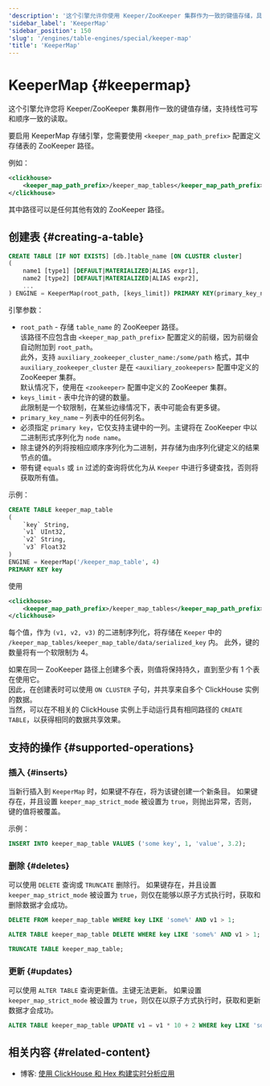```yaml
---
'description': '这个引擎允许你使用 Keeper/ZooKeeper 集群作为一致的键值存储，具有线性可写和顺序一致的读取。'
'sidebar_label': 'KeeperMap'
'sidebar_position': 150
'slug': '/engines/table-engines/special/keeper-map'
'title': 'KeeperMap'
---
```



# KeeperMap {#keepermap}

这个引擎允许您将 Keeper/ZooKeeper 集群用作一致的键值存储，支持线性可写和顺序一致的读取。

要启用 KeeperMap 存储引擎，您需要使用 `<keeper_map_path_prefix>` 配置定义存储表的 ZooKeeper 路径。

例如：

```xml
<clickhouse>
    <keeper_map_path_prefix>/keeper_map_tables</keeper_map_path_prefix>
</clickhouse>
```

其中路径可以是任何其他有效的 ZooKeeper 路径。

## 创建表 {#creating-a-table}

```sql
CREATE TABLE [IF NOT EXISTS] [db.]table_name [ON CLUSTER cluster]
(
    name1 [type1] [DEFAULT|MATERIALIZED|ALIAS expr1],
    name2 [type2] [DEFAULT|MATERIALIZED|ALIAS expr2],
    ...
) ENGINE = KeeperMap(root_path, [keys_limit]) PRIMARY KEY(primary_key_name)
```

引擎参数：

- `root_path` - 存储 `table_name` 的 ZooKeeper 路径。  
该路径不应包含由 `<keeper_map_path_prefix>` 配置定义的前缀，因为前缀会自动附加到 `root_path`。  
此外，支持 `auxiliary_zookeeper_cluster_name:/some/path` 格式，其中 `auxiliary_zookeeper_cluster` 是在 `<auxiliary_zookeepers>` 配置中定义的 ZooKeeper 集群。  
默认情况下，使用在 `<zookeeper>` 配置中定义的 ZooKeeper 集群。
- `keys_limit` - 表中允许的键的数量。  
此限制是一个软限制，在某些边缘情况下，表中可能会有更多键。
- `primary_key_name` – 列表中的任何列名。
- 必须指定 `primary key`，它仅支持主键中的一列。主键将在 ZooKeeper 中以二进制形式序列化为 `node name`。 
- 除主键外的列将按相应顺序序列化为二进制，并存储为由序列化键定义的结果节点的值。
- 带有键 `equals` 或 `in` 过滤的查询将优化为从 `Keeper` 中进行多键查找，否则将获取所有值。

示例：

```sql
CREATE TABLE keeper_map_table
(
    `key` String,
    `v1` UInt32,
    `v2` String,
    `v3` Float32
)
ENGINE = KeeperMap('/keeper_map_table', 4)
PRIMARY KEY key
```

使用

```xml
<clickhouse>
    <keeper_map_path_prefix>/keeper_map_tables</keeper_map_path_prefix>
</clickhouse>
```

每个值，作为 `(v1, v2, v3)` 的二进制序列化，将存储在 `Keeper` 中的 `/keeper_map_tables/keeper_map_table/data/serialized_key` 内。
此外，键的数量将有一个软限制为 4。

如果在同一 ZooKeeper 路径上创建多个表，则值将保持持久，直到至少有 1 个表在使用它。  
因此，在创建表时可以使用 `ON CLUSTER` 子句，并共享来自多个 ClickHouse 实例的数据。  
当然，可以在不相关的 ClickHouse 实例上手动运行具有相同路径的 `CREATE TABLE`，以获得相同的数据共享效果。

## 支持的操作 {#supported-operations}

### 插入 {#inserts}

当新行插入到 `KeeperMap` 时，如果键不存在，将为该键创建一个新条目。
如果键存在，并且设置 `keeper_map_strict_mode` 被设置为 `true`，则抛出异常，否则，键的值将被覆盖。

示例：

```sql
INSERT INTO keeper_map_table VALUES ('some key', 1, 'value', 3.2);
```

### 删除 {#deletes}

可以使用 `DELETE` 查询或 `TRUNCATE` 删除行。 
如果键存在，并且设置 `keeper_map_strict_mode` 被设置为 `true`，则仅在能够以原子方式执行时，获取和删除数据才会成功。

```sql
DELETE FROM keeper_map_table WHERE key LIKE 'some%' AND v1 > 1;
```

```sql
ALTER TABLE keeper_map_table DELETE WHERE key LIKE 'some%' AND v1 > 1;
```

```sql
TRUNCATE TABLE keeper_map_table;
```

### 更新 {#updates}

可以使用 `ALTER TABLE` 查询更新值。主键无法更新。
如果设置 `keeper_map_strict_mode` 被设置为 `true`，则仅在以原子方式执行时，获取和更新数据才会成功。

```sql
ALTER TABLE keeper_map_table UPDATE v1 = v1 * 10 + 2 WHERE key LIKE 'some%' AND v3 > 3.1;
```

## 相关内容 {#related-content}

- 博客: [使用 ClickHouse 和 Hex 构建实时分析应用](https://clickhouse.com/blog/building-real-time-applications-with-clickhouse-and-hex-notebook-keeper-engine)
